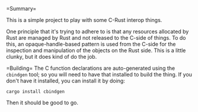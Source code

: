 =Summary=

This is a simple project to play with some C-Rust interop things.

One principle that it's trying to adhere to is that any resources allocated by Rust are managed by Rust and not released to the C-side of things.  To do this, an opaque-handle-based pattern is used from the C-side for the inspection and manipulation of the objects on the Rust side. This is a little clunky, but it does kind of do the job.

=Building=
The C function declarations are auto-generated using the `cbindgen` tool; so you will need to have that installed to build the thing.  If you don't have it installed, you can install it by doing:

```
cargo install cbindgen
```

Then it should be good to go.